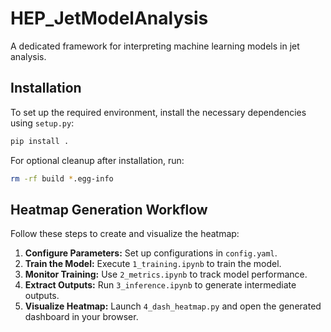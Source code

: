 # HEP_JetModelAnalysis

A dedicated framework for interpreting machine learning models in jet analysis.

## Installation

To set up the required environment, install the necessary dependencies using `setup.py`:

```bash
pip install .
```

For optional cleanup after installation, run:

```bash
rm -rf build *.egg-info
```

## Heatmap Generation Workflow

Follow these steps to create and visualize the heatmap:

1. **Configure Parameters:** Set up configurations in `config.yaml`.
2. **Train the Model:** Execute `1_training.ipynb` to train the model.
3. **Monitor Training:** Use `2_metrics.ipynb` to track model performance.
4. **Extract Outputs:** Run `3_inference.ipynb` to generate intermediate outputs.
5. **Visualize Heatmap:** Launch `4_dash_heatmap.py` and open the generated dashboard in your browser.